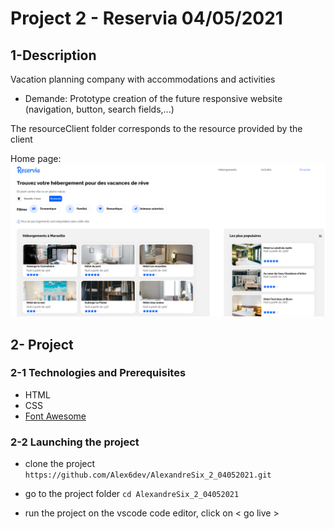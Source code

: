 # Project 2 - Reservia  04/05/2021

## 1-Description
Vacation planning company with accommodations and activities
 
- Demande: 
Prototype creation of the future responsive website (navigation, button, search fields,...)

The resourceClient folder corresponds to the resource provided by the client


Home page:
<img src='https://github.com/Alex6dev/AlexandreSix_2_04052021/blob/master/photo/screens/screenReserviaHome.png' alt="screenshot"/>


## 2- Project

### 2-1 Technologies and Prerequisites
- HTML
- CSS
- [Font Awesome](https://fontawesome.com/)

### 2-2 Launching the project


- clone the project 
`https://github.com/Alex6dev/AlexandreSix_2_04052021.git` 

- go to the project folder 
`cd AlexandreSix_2_04052021`

- run the project 
on the vscode code editor, click on < go live >
